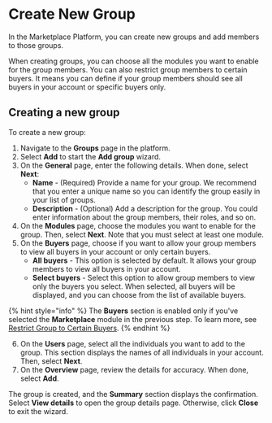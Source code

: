# Create New Group

In the Marketplace Platform, you can create new groups and add members to those groups.

When creating groups, you can choose all the modules you want to enable for the group members. You can also restrict group members to certain buyers. It means you can define if your group members should see all buyers in your account or specific buyers only.&#x20;

## Creating a new group

To create a new group:

1. Navigate to the **Groups** page in the platform.&#x20;
2. Select **Add** to start the **Add group** wizard.
3. On the **General** page, enter the following details. When done, select **Next**:
   * **Name** - (Required) Provide a name for your group. We recommend that you enter a unique name so you can identify the group easily in your list of groups.
   * **Description** - (Optional) Add a description for the group. You could enter information about the group members, their roles, and so on. &#x20;
4. On the **Modules** page, choose the modules you want to enable for the group. Then, select **Next**. Note that you must select at least one module.
5. On the **Buyers** page, choose if you want to allow your group members to view all buyers in your account or only certain buyers.&#x20;
   * **All buyers** - This option is selected by default. It allows your group members to view all buyers in your account.
   * **Select buyers** - Select this option to allow group members to view only the buyers you select. When selected, all buyers will be displayed, and you can choose from the list of available buyers.

{% hint style="info" %}
The **Buyers** section is enabled only if you've selected the **Marketplace** module in the previous step. To learn more, see [Restrict Group to Certain Buyers](restrict-group-to-certain-buyers.md).
{% endhint %}

6. On the **Users** page, select all the individuals you want to add to the group. This section displays the names of all individuals in your account. Then, select **Next**.&#x20;
7. On the **Overview** page, review the details for accuracy. When done, select **Add**.&#x20;

The group is created, and the **Summary** section displays the confirmation. Select **View details** to open the group details page. Otherwise, click **Close** to exit the wizard.
